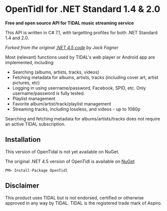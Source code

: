 # OpenTidl for .NET Standard 1.4 & 2.0
**Free and open source API for TIDAL music streaming service**

This API is written in C# 7.1, with targetting profiles for both .NET Standard 1.4 and 2.0.

*Forked from the original [.NET 4.5 code](https://github.com/jackfagner/OpenTidl) by Jack Fagner* 

Most (relevant) functions used by TIDAL's web player or Android app are implemented, including:
* Searching (albums, artists, tracks, videos)
* Fetching metadata for albums, artists, tracks (including cover art, artist pictures, etc)
* Logging in using username/password, Facebook, SPID, etc. Only username/password is fully tested.
* Playlist management
* Favorite album/artist/track/playlist management
* Streaming tracks, including lossless, and videos - up to 1080p

Searching and fetching metadata for albums/artists/tracks does not require an active TIDAL subscription.

## Installation
This version of OpenTidal is not yet available on NuGet.

The original .NET 4.5 version of OpenTidl is available on [NuGet](https://www.nuget.org/packages/OpenTidl/)
```
PM> Install-Package OpenTidl
```

## Disclaimer
This product uses TIDAL but is not endorsed, certified or otherwise approved in any way by TIDAL. TIDAL is the registered trade mark of Aspiro.
